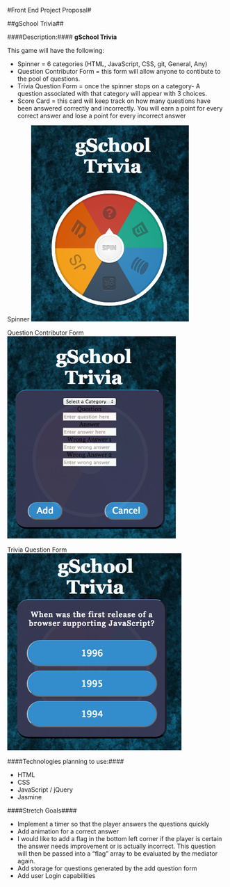 #Front End Project Proposal#

##gSchool Trivia##

####Description:####
**gSchool Trivia**

This game will have the following:
* Spinner = 6 categories (HTML, JavaScript, CSS, git, General, Any)
* Question Contributor Form = this form will allow anyone to contibute to the pool of questions.
* Trivia Question Form = once the spinner stops on a category- A question associated with that category will appear with 3 choices.
* Score Card = this card will keep track on how many questions have been answered correctly and incorrectly. You will earn a point for every correct answer and lose a point for every incorrect answer

Spinner
![](/images/spinner.png)

Question Contributor Form
![](/images/questionForm.png)

Trivia Question Form
![](/images/triviaForm.png)


####Technologies planning to use:####

 * HTML
 * CSS
 * JavaScript / jQuery
 * Jasmine


####Stretch Goals####
* Implement a timer so that the player answers the questions quickly
* Add animation for a correct answer
* I would like to add a flag in the bottom left corner if the player is certain the answer needs improvement or is actually incorrect. This question will then be passed into a “flag” array to be evaluated by the mediator again.
* Add storage for questions generated by the add question form
* Add user Login capabilities

